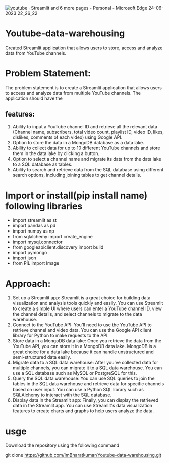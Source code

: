 ![youtube · Streamlit and 6 more pages - Personal - Microsoft​ Edge 24-06-2023 22_26_22](https://github.com/ImBharatkumar/Youtube-data-warehousing/assets/118038590/7811ba25-a7f0-4ab2-ad69-b70c2a83dcb0)


# Youtube-data-warehousing
Created  Streamlit application that allows users to store, access and analyze data from YouTube channels. 


# Problem Statement:
The problem statement is to create a Streamlit application that allows users to access
and analyze data from multiple YouTube channels. The application should have the

## features:
1. Ability to input a YouTube channel ID and retrieve all the relevant data
(Channel name, subscribers, total video count, playlist ID, video ID, likes,
dislikes, comments of each video) using Google API.
2. Option to store the data in a MongoDB database as a data lake.
3. Ability to collect data for up to 10 different YouTube channels and store them in
the data lake by clicking a button.
4. Option to select a channel name and migrate its data from the data lake to a
SQL database as tables.
5. Ability to search and retrieve data from the SQL database using different
search options, including joining tables to get channel details.

# Import or install(pip install name) following libraries
* import streamlit as st
* import pandas as pd
* import numpy as np
* from sqlalchemy import create_engine
* import mysql.connector
* from googleapiclient.discovery import build
* import pymongo
* import json
* from PIL import Image

# Approach:
1. Set up a Streamlit app: Streamlit is a great choice for building data
visualization and analysis tools quickly and easily. You can use Streamlit to
create a simple UI where users can enter a YouTube channel ID, view the
channel details, and select channels to migrate to the data warehouse.
2. Connect to the YouTube API: You'll need to use the YouTube API to retrieve
channel and video data. You can use the Google API client library for Python to
make requests to the API.
3. Store data in a MongoDB data lake: Once you retrieve the data from the
YouTube API, you can store it in a MongoDB data lake. MongoDB is a great
choice for a data lake because it can handle unstructured and semi-structured
data easily.
4. Migrate data to a SQL data warehouse: After you've collected data for
multiple channels, you can migrate it to a SQL data warehouse. You can use a
SQL database such as MySQL or PostgreSQL for this.
5. Query the SQL data warehouse: You can use SQL queries to join the tables
in the SQL data warehouse and retrieve data for specific channels based on
user input. You can use a Python SQL library such as SQLAlchemy to interact
with the SQL database.
6. Display data in the Streamlit app: Finally, you can display the retrieved data
in the Streamlit app. You can use Streamlit's data visualization features to
create charts and graphs to help users analyze the data.

# usge
Download the repository using the following command

git clone https://github.com/ImBharatkumar/Youtube-data-warehousing.git
